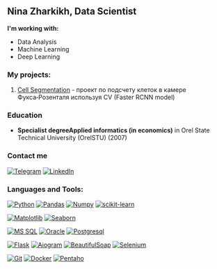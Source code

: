 ## Nina Zharkikh, Data Scientist
**I'm working with:**
 - Data Analysis
 - Machine Learning
 - Deep Learning
 
### My projects:
1. [Cell Segmentation](https://github.com/njarkih/cells_counter) - проект по подсчету клеток в камере Фукса‑Розенталя используя CV (Faster RCNN model)
<!-- 2. [Speech-to-text_tbot](https://github.com/Padavan1987/Speech-to-text_tbot) - телеграм бот для преобразования голосового сообщения (до 30 сек) в текст. Без функции логирования
3. [Smoke Detection](https://github.com/Padavan1987/Smoke_detection) - определение курения по позе (???? модель) и наличие сигареты в руках (Yolo model)
4. [Music_recomendation_tbot](https://github.com/Padavan1987/music_recomendation_tbot) - телеграм бот по рекомендациям исполнителей используя Spotify API
5. [House Prices](https://github.com/Padavan1987/House_prices) - Kaggle соревнование по прогнозированию цен на жилье -->



### Education 
- **Specialist degreeApplied informatics (in economics)** in Orel State Technical University (OrelSTU) (2007)


<!-- ### Hackathon participation 
- [Hack The Cart](https://github.com/ulyumdzhi/Emergency) – Water level forecasting of Lena River
- [Health Data Hack](https://github.com/ulyumdzhi/Raifhack) – Commercial real estate appraisal  -->


### Contact me 
[![Telegram](https://img.shields.io/badge/Telegram-2CA5E0?style=for-the-badge&logo=telegram&logoColor=white)](https://t.me/njarkih)
[![LinkedIn](https://img.shields.io/badge/linkedin-%230077B5.svg?style=for-the-badge&logo=linkedin&logoColor=white)](https://www.linkedin.com/in/nina-zharkikh-a32452164/)


### Languages and Tools:
[![Python](https://img.shields.io/badge/python-3776AB.svg?style=for-the-badge&logo=python&logoColor=white)](https://www.python.org/)
[![Pandas](https://img.shields.io/badge/pandas-%23150458.svg?style=for-the-badge&logo=pandas&logoColor=white)](https://pandas.pydata.org)
[![Numpy](https://img.shields.io/badge/numpy-013243?style=for-the-badge&logo=numpy&logoColor=white)]()
[![scikit-learn](https://img.shields.io/badge/scikit--learn-%23F7931E.svg?style=for-the-badge&logo=scikit-learn&logoColor=white)](https://scikit-learn.org)

[![Matplotlib](https://img.shields.io/badge/matplotlib-1f5278?style=for-the-badge&logo=matplotlib&logoColor=white)]()
[![Seaborn](https://img.shields.io/badge/seaborn-7db0bc?style=for-the-badge&logo=seaborn&logoColor=white)]()

[![MS SQL](https://img.shields.io/badge/Microsoft_SQL_Server-CC2927.svg?style=for-the-badge&logo=MicrosoftSQLServer&logoColor=white)](https://www.microsoft.com)
[![Oracle](https://img.shields.io/badge/Oracle-F80000.svg?style=for-the-badge&logo=oracle&logoColor=white)](https://www.oracle.com)
[![Postgresql](https://img.shields.io/badge/postgresql-%23316192.svg?style=for-the-badge&logo=postgresql&logoColor=white)](https://www.postgresql.org)

[![Flask](https://img.shields.io/badge/flask-%23000.svg?style=for-the-badge&logo=flask&logoColor=white)](https://flask.palletsprojects.com/en/2.0.x/)
[![Aiogram](https://img.shields.io/badge/Aiogram-2CA5E0?style=for-the-badge&logo=telegram&logoColor=white)](https://docs.aiogram.dev/)
[![BeautifulSoap](https://img.shields.io/badge/BeautifulSoap-acadad?style=for-the-badge&logo=beautifulsoap&logoColor=white)]()
[![Selenium](https://img.shields.io/badge/selenium-43B02A?style=for-the-badge&logo=selenium&logoColor=white)]()

[![Git](https://img.shields.io/badge/git-%23F05033.svg?style=for-the-badge&logo=git&logoColor=white)](https://git-scm.com)
[![Docker](https://img.shields.io/badge/docker-%230db7ed.svg?style=for-the-badge&logo=docker&logoColor=white)](https://www.docker.com) 
[![Pentaho](https://img.shields.io/badge/Pentaho-025E8C.svg?style=for-the-badge&logo=Pentaho&logoColor=white)](https://www.hitachivantara.com/ru-ru/products/data-management-analytics/pentaho.html) 
